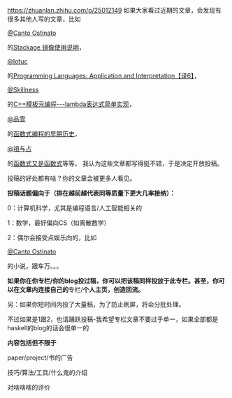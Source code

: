 

https://zhuanlan.zhihu.com/p/25012149
如果大家看过近期的文章，会发现有很多其他人写的文章，比如

[@Canto Ostinato](https://www.zhihu.com/people/2d8f51b6523e01a8529606f466d98198)

 的[Stackage 镜像使用说明](https://zhuanlan.zhihu.com/p/25005809)， 

[@lotuc](https://www.zhihu.com/people/9bebf466fc2535bec442451dca7cd13a)

 的[Programming Languages: Application and Interpretation【译6】](https://zhuanlan.zhihu.com/p/24991964)，

[@Skillness](https://www.zhihu.com/people/936ac49d37ccffe05d723c45ff03f161)

 的[C++模板元编程---lambda表达式简单实现](https://zhuanlan.zhihu.com/p/24823181)， 

[@品雪](https://www.zhihu.com/people/955942c62526e0fb9e77dcc7bc8a30ef)

 的[函数式编程的早期历史](https://zhuanlan.zhihu.com/p/24648375)， 

[@祖与占](https://www.zhihu.com/people/ddba33ffd24ac765d85364a746772352)

 的[函数式又是函数式](https://zhuanlan.zhihu.com/p/24127815)等等。 我认为这些文章都写得挺不错，于是决定开放投稿。

投稿的好处都有啥？你的文章会被更多人看见。   

**投稿话题偏向于（排在越前越代表同等质量下更大几率接纳）：**

0：计算机科学，尤其是编程语言/人工智能相关的

1：数学，最好偏向CS（如离散数学）

2：偶尔会接受点娱乐向的，比如

[@Canto Ostinato](https://www.zhihu.com/people/2d8f51b6523e01a8529606f466d98198)

 的小说，跟车万。。。

**如果你在你专栏/你的blog投过稿，你可以把该稿同样投放于此专栏。****甚至，你可以在文章内连接自己的******专栏/**个人主页，创造回流。**   

另：如果你短时间内投了大量稿，为了防止刷屏，将会分批处理。  

不过如果是1跟2，也请踊跃投稿-我希望专栏文章不要过于单一，如果全部都是haskell的blog的话会很单一的  

**内容包括但不限于**

paper/project/书的广告

技巧/算法/工具/什么鬼的介绍

对啥啥啥的评价




















































































































































